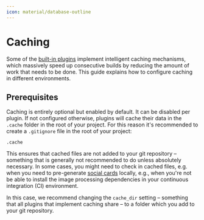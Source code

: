 ```yaml
---
icon: material/database-outline
---
```


# Caching

Some of the [built-in plugins] implement intelligent caching mechanisms, which
massively speed up consecutive builds by reducing the amount of work that needs
to be done. This guide explains how to configure caching in different
environments.

## Prerequisites

Caching is entirely optional but enabled by default. It can be disabled per
plugin. If not configured otherwise, plugins will cache their data in the
`.cache` folder in the root of your project. For this reason it's recommended
to create a `.gitignore` file in the root of your project:

```
.cache
```

This ensures that cached files are not added to your git repository – something
that is generally not recommended to do unless absolutely necessary. In some
cases, you might need to check in cached files, e.g. when you need to
pre-generate [social cards] locally, e.g., when you're not be able to install
the image processing dependencies in your continuous integration (CI)
environment.

In this case, we recommend changing the `cache_dir` setting – something that all
plugins that implement caching share – to a folder which you add to your git
repository.

  [built-in plugins]: ../index.md
  [social cards]: ../../setup/setting-up-social-cards.md
